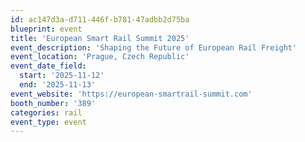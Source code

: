 ```yaml
---
id: ac147d3a-d711-446f-b781-47adbb2d75ba
blueprint: event
title: 'European Smart Rail Summit 2025'
event_description: 'Shaping the Future of European Rail Freight'
event_location: 'Prague, Czech Republic'
event_date_field:
  start: '2025-11-12'
  end: '2025-11-13'
event_website: 'https://european-smartrail-summit.com'
booth_number: '389'
categories: rail
event_type: event
---
```

